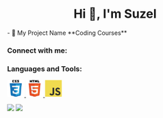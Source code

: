 <h1 align="center">Hi 👋, I'm Suzel</h1>
- 🔭 My Project Name **Coding Courses**

<h3 align="left">Connect with me:</h3>
<p align="left">
</p>

<h3 align="left">Languages and Tools:</h3>
<p align="left"> <a href="https://www.w3schools.com/css/" target="_blank" rel="noreferrer"> <img src="https://raw.githubusercontent.com/devicons/devicon/master/icons/css3/css3-original-wordmark.svg" alt="css3" width="40" height="40"/> </a> <a href="https://www.w3.org/html/" target="_blank" rel="noreferrer"> <img src="https://raw.githubusercontent.com/devicons/devicon/master/icons/html5/html5-original-wordmark.svg" alt="html5" width="40" height="40"/> </a> <a href="https://developer.mozilla.org/en-US/docs/Web/JavaScript" target="_blank" rel="noreferrer"> <img src="https://raw.githubusercontent.com/devicons/devicon/master/icons/javascript/javascript-original.svg" alt="javascript" width="40" height="40"/> </a> </p>

  
  <img src="https://user-images.githubusercontent.com/64069582/188208303-3ca88b60-b589-4d66-b09e-059af928e1ca.png" width="400px" heigth="600px">
  <img src="https://user-images.githubusercontent.com/64069582/188208313-57fe9948-45b9-47cb-83b1-cc8c924b6f4d.png" width="400px" heigth="600px">
  
